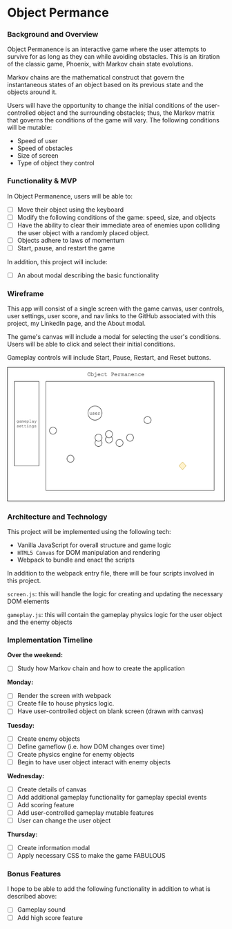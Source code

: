 # Object Permance

### Background and Overview

Object Permanence is an interactive game where the user attempts to survive for as long as they can while avoiding obstacles.  This is an itiration of the classic game, Phoenix, with Markov chain state evolutions.

Markov chains are the mathematical construct that govern the instantaneous states of an object based on its previous state and the objects around it.

Users will have the opportunity to change the initial conditions of the user-controlled object and the surrounding obstacles; thus, the Markov matrix that governs the conditions of the game will vary.  The following conditions will be mutable:

* Speed of user
* Speed of obstacles
* Size of screen
* Type of object they control

### Functionality & MVP

In Object Permanence, users will be able to:
- [ ] Move their object using the keyboard
- [ ] Modify the following conditions of the game: speed, size, and objects
- [ ] Have the ability to clear their immediate area of enemies upon colliding the user object with a randomly placed object.
- [ ] Objects adhere to laws of momentum
- [ ] Start, pause, and restart the game

In addition, this project will include:
- [ ] An about modal describing the basic functionality

### Wireframe

This app will consist of a single screen with the game canvas, user controls, user settings, user score, and nav links to the GitHub associated with this project, my LinkedIn page, and the About modal.

The game's canvas will include a modal for selecting the user's conditions. Users will be able to click and select their initial conditions.

Gameplay controls will include Start, Pause, Restart, and Reset buttons.

![](https://github.com/DrAmaze/object_permanence/blob/master/object_permanence_wireframe.png)

### Architecture and Technology

This project will be implemented using the following tech:

* Vanilla JavaScript for overall structure and game logic
* `HTML5 Canvas` for DOM manipulation and rendering
* Webpack to bundle and enact the scripts

In addition to the webpack entry file, there will be four scripts involved in this project.

`screen.js`: this will handle the logic for creating and updating the necessary DOM elements

`gameplay.js`: this will contain the gameplay physics logic for the user object and the enemy objects

### Implementation Timeline

**Over the weekend:**
- [ ] Study how Markov chain and how to create the application

**Monday:**
- [ ] Render the screen with webpack
- [ ] Create file to house physics logic.
- [ ] Have user-controlled object on blank screen (drawn with canvas)

**Tuesday:**
- [ ] Create enemy objects
- [ ] Define gameflow (i.e. how DOM changes over time)
- [ ] Create physics engine for enemy objects
- [ ] Begin to have user object interact with enemy objects

**Wednesday:**
- [ ] Create details of canvas
- [ ] Add additional gameplay functionality for gameplay special events
- [ ] Add scoring feature
- [ ] Add user-controlled gameplay mutable features
- [ ] User can change the user object

**Thursday:**
- [ ] Create information modal
- [ ] Apply necessary CSS to make the game FABULOUS

### Bonus Features

I hope to be able to add the following functionality in addition to what is described above:
- [ ] Gameplay sound
- [ ] Add high score feature
